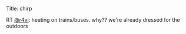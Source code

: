 Title: chirp

RT <a href="http://twitter.com/r4vi">@r4vi</a>: heating on trains/buses. why?? we're already dressed for the outdoors
